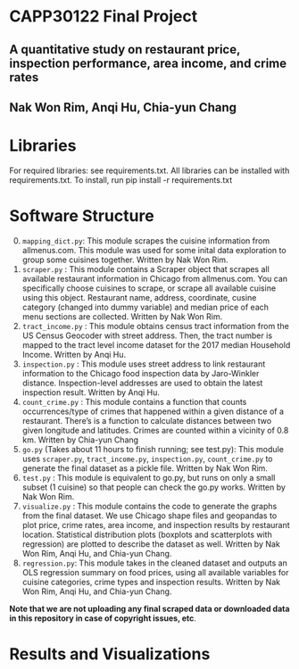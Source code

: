 # CAPP30122 Final Project

## A quantitative study on restaurant price, inspection performance, area income, and crime rates
## Nak Won Rim, Anqi Hu, Chia-yun Chang

# Libraries

For required libraries: see requirements.txt. 
All libraries can be installed with requirements.txt. 
To install, run pip install -r requirements.txt

# Software Structure

0. `mapping_dict.py`: This module scrapes the cuisine information from allmenus.com. This module was
used for some inital data exploration to group some cuisines together. Written by Nak Won Rim.
1. `scraper.py` : This module contains a Scraper object that scrapes all available restaurant information in Chicago from allmenus.com. You can specifically choose cuisines to scrape, or scrape all available cuisine using this object. Restaurant name, address, coordinate, cusine category (changed into dummy variable) and median price of each menu sections are collected. Written by Nak Won Rim.
2. `tract_income.py` : This module obtains census tract information from the US Census Geocoder with street address. Then, the tract number is mapped to the tract level income dataset for the 2017 median Household Income. Written by Anqi Hu.
3. `inspection.py` : This module uses street address to link restaurant information to the Chicago food inspection data by Jaro-Winkler distance. Inspection-level addresses are used to obtain the latest inspection result. Written by Anqi Hu.
4. `count_crime.py` : This module contains a function that counts occurrences/type of crimes that happened within a given distance of a restaurant. There’s is a function to calculate distances between two given longitude and latitudes. Crimes are counted within a vicinity of 0.8 km. Written by Chia-yun Chang
5. `go.py` (Takes about 11 hours to finish running; see test.py): This module uses `scraper.py`, `tract_income.py`, `inspection.py`, `count_crime.py` to generate the final dataset as a pickle file. Written by Nak Won Rim.
6. `test.py` : This module is equivalent to go.py, but runs on only a small subset (1 cuisine) so that people can check the go.py works. Written by Nak Won Rim.
7. `visualize.py` : This module contains the code to generate the graphs from the final dataset. We use Chicago shape files and geopandas to plot price, crime rates, area income, and inspection results by restaurant location. Statistical distribution plots (boxplots and scatterplots with regression) are plotted to describe the dataset as well. Written by Nak Won Rim, Anqi Hu, and Chia-yun Chang.
8. `regression.py`: This module takes in the cleaned dataset and outputs an OLS regression summary on  food prices, using all available variables for cuisine categories, crime types and inspection results. Written by Nak Won Rim, Anqi Hu, and Chia-yun Chang.

**Note that we are not uploading any final scraped data or downloaded data in this repository in case of copyright issues, etc**.

# Results and Visualizations
